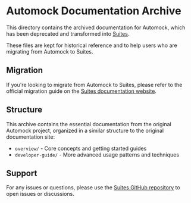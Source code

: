 # Automock Documentation Archive

This directory contains the archived documentation for Automock, which has been deprecated and transformed into [Suites](https://suites.dev).

These files are kept for historical reference and to help users who are migrating from Automock to Suites.

## Migration

If you're looking to migrate from Automock to Suites, please refer to the official migration guide on the [Suites documentation website](https://suites.dev/docs/overview/migrating-from-automock/).

## Structure

This archive contains the essential documentation from the original Automock project, organized in a similar structure to the original documentation site:

- `overview/` - Core concepts and getting started guides
- `developer-guide/` - More advanced usage patterns and techniques

## Support

For any issues or questions, please use the [Suites GitHub repository](https://github.com/suites-dev/suites) to open issues or discussions.
